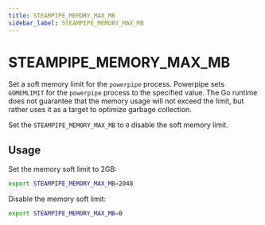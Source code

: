 ```yaml
---
title: STEAMPIPE_MEMORY_MAX_MB
sidebar_label: STEAMPIPE_MEMORY_MAX_MB
---
```

# STEAMPIPE_MEMORY_MAX_MB

Set a soft memory limit for the `powerpipe` process.  Powerpipe sets `GOMEMLIMIT` for the `powerpipe` process to the specified value.  The Go runtime does not guarantee that the memory usage will not exceed the limit, but rather uses it as a target to optimize garbage collection.

Set the `STEAMPIPE_MEMORY_MAX_MB` to `0` disable the soft memory limit.

## Usage 

Set the memory soft limit to 2GB:
```bash
export STEAMPIPE_MEMORY_MAX_MB=2048
```

Disable the memory soft limit:
```bash
export STEAMPIPE_MEMORY_MAX_MB=0
```
